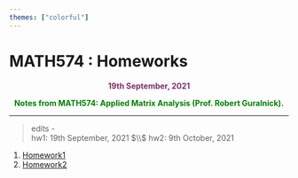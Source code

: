 ```yaml
---
themes: ["colorful"]
---
```


# MATH574 : Homeworks
<p style="text-align:center; color:#7A306C"> <b>19th September, 2021</b> </p>
<p style='text-align:center;color:green'><b>
Notes from MATH574: Applied Matrix Analysis (Prof. Robert Guralnick).</b></p>


---

>edits -\
hw1: 19th September, 2021 $\\$
hw2: 9th October, 2021



1. [Homework1](hw1)
2. [Homework2](hw2)

